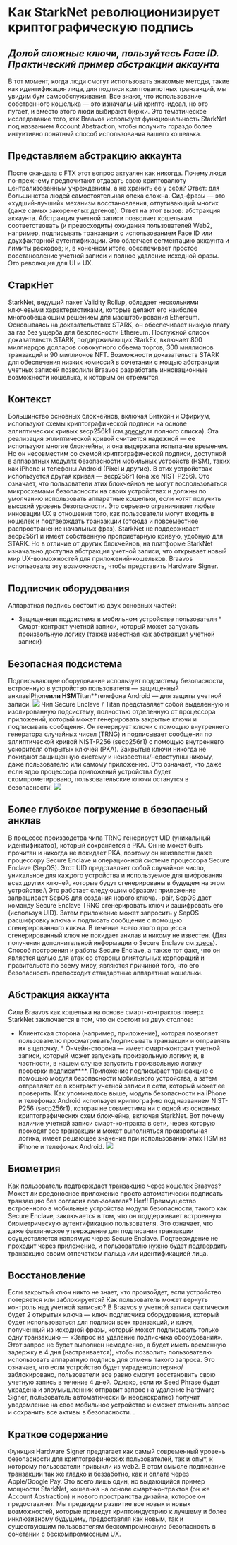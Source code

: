 # Как StarkNet революционизирует криптографическую подпись
## *Долой сложные ключи, пользуйтесь Face ID. Практический пример абстракции аккаунта*
В тот момент, когда люди смогут использовать знакомые методы, такие как идентификация лица, для подписи криптовалютных транзакций, мы увидим бум самообслуживания. Все знают, что использование собственного кошелька — это изначальный крипто-идеал, но это пугает, и вместо этого люди выбирают биржи. Это тематическое исследование того, как Braavos использует функциональность StarkNet под названием Account Abstraction, чтобы получить гораздо более интуитивно понятный способ использования вашего кошелька.
## Представляем абстракцию аккаунта
После скандала с FTX этот вопрос актуален как никогда. Почему люди по-прежнему предпочитают отдавать свою криптовалюту централизованным учреждениям, а не хранить ее у себя? Ответ: для большинства людей самостоятельная опека сложна. Сид-фразы — это «худший-лучший» механизм восстановления, отпугивающий многих (даже самых закоренелых дегенов). Ответ на этот вызов: абстракция аккаунта. Абстракция учетной записи позволяет кошелькам соответствовать (и превосходить) ожидания пользователей Web2, например, подписывать транзакции с использованием Face ID или двухфакторной аутентификации. Это облегчает сегментацию аккаунта и лимиты расходов; и, в конечном итоге, обеспечивает простое восстановление учетной записи и полное удаление исходной фразы. Это революция для UI и UX.
## СтаркНет
StarkNet, ведущий пакет Validity Rollup, обладает несколькими ключевыми характеристиками, которые делают его наиболее многообещающим решением для масштабирования Ethereum. Основываясь на доказательствах STARK, он обеспечивает низкую плату за газ без ущерба для безопасности Ethereum. Послужной список доказательств STARK, поддерживающих StarkEx, включает 800 миллиардов долларов совокупного объема торгов, 300 миллионов транзакций и 90 миллионов NFT. Возможности доказательств STARK для обеспечения низких комиссий в сочетании с мощью абстракции учетных записей позволили Braavos разработать инновационные возможности кошелька, к которым он стремится.
## Контекст
Большинство основных блокчейнов, включая Биткойн и Эфириум, используют схемы криптографической подписи на основе эллиптических кривых secp256k1 (см.[здесь](http://ethanfast.com/top-crypto.html)для полного списка). Эта реализация эллиптической кривой считается надежной — ее используют многие блокчейны, и она выдержала испытание временем. Но он несовместим со схемой криптографической подписи, доступной в аппаратных модулях безопасности мобильных устройств (HSM), таких как iPhone и телефоны Android (Pixel и другие). В этих устройствах используется другая кривая — secp256r1 (она же NIST-P256). Это означает, что пользователи этих блокчейнов не могут воспользоваться микросхемами безопасности на своих устройствах и должны по умолчанию использовать аппаратные кошельки, если хотят получить высокий уровень безопасности. Это серьезно ограничивает любые инновации UX в отношении того, как пользователи могут входить в кошелек и подтверждать транзакции (отсюда и повсеместное распространение начальных фраз). StarkNet не поддерживает secp256r1 и имеет собственную проприетарную кривую, удобную для STARK. Но в отличие от других блокчейнов, на платформе StarkNet изначально доступна абстракция учетной записи, что открывает новый мир UX-возможностей для приложений-кошельков. Braavos использовала эту возможность, чтобы представить Hardware Signer.
## Подписчик оборудования
Аппаратная подпись состоит из двух основных частей:
* Защищенная подсистема в мобильном устройстве пользователя * Смарт-контракт учетной записи, который может запускать произвольную логику (также известная как абстракция учетной записи)
## Безопасная подсистема
Подписывающее оборудование использует подсистему безопасности, встроенную в устройство пользователя — защищенный анклав</strong>iPhone**или HSM**Titan**телефона Android — для защиты учетной записи. ![](https://miro.medium.com/max/1400/0*EPm8q10ykvFGnvcv) Чип Secure Enclave / Titan представляет собой выделенную и изолированную подсистему, полностью отделенную от процессора приложений, который может генерировать закрытые ключи и подписывать сообщения. Он генерирует ключи с помощью внутреннего генератора случайных чисел (TRNG) и подписывает сообщения по эллиптической кривой NIST-P256 (secp256r1) с помощью внутреннего ускорителя открытых ключей (PKA). Закрытые ключи никогда не покидают защищенную систему и неизвестны/недоступны никому, даже пользователю или самому приложению. Это означает, что даже если ядро процессора приложений устройства будет скомпрометировано, пользовательские ключи останутся в безопасности! ![](https://miro.medium.com/max/1400/0*yHJ--fK8keNdTci8)</p>
## Более глубокое погружение в безопасный анклав
В процессе производства чипа TRNG генерирует UID (уникальный идентификатор), который сохраняется в PKA. Он не может быть прочитан и никогда не покидает PKA, поэтому он неизвестен даже процессору Secure Enclave и операционной системе процессора Secure Enclave (SepOS). Этот UID представляет собой случайное число, уникальное для каждого устройства и используемое для шифрования всех других ключей, которые будут сгенерированы в будущем на этом устройстве.\ Это работает следующим образом: приложение запрашивает SepOS для создания нового ключа. -pair, SepOS даст команду Secure Enclave TRNG сгенерировать ключ и зашифровать его (используя UID). Затем приложение может запросить у SepOS расшифровку ключа и подписать сообщение с помощью сгенерированного ключа. В течение всего этого процесса сгенерированный ключ не покидает анклав и никому не известен. (Для получения дополнительной информации о Secure Enclave см.[здесь](https://support.apple.com/en-il/guide/security/sec59b0b31ff/web)). Способ построения и работы Secure Enclave, а также тот факт, что он является целью для атак со стороны влиятельных корпораций и правительств по всему миру, являются причиной того, что его безопасность превосходит стандартные аппаратные кошельки.
## Абстракция аккаунта
Сила Braavos как кошелька на основе смарт-контрактов поверх StarkNet заключается в том, что он состоит из двух столпов:
* Клиентская сторона (например, приложение), которая позволяет пользователю просматривать/подписывать транзакции и отправлять их в цепочку. * Ончейн-сторона — имеет смарт-контракт учетной записи, который может запускать произвольную логику; и, в частности, в нашем случае запустить произвольную логику проверки подписи****. Приложение подписывает транзакцию с помощью модуля безопасности мобильного устройства, а затем отправляет ее в контракт учетной записи в сети, который может ее проверить. Как упоминалось выше, модуль безопасности на iPhone и телефонах Android использует криптографию под названием NIST-P256 (secp256r1), которая не совместима ни с одной из основных криптографических схем блокчейна, включая StarkNet. Вот почему наличие учетной записи смарт-контракта в сети, через которую проходят все транзакции и может выполняться произвольная логика, имеет решающее значение при использовании этих HSM на iPhone и телефонах Android. ![](https://miro.medium.com/max/1400/0*1gItqYMJgmpu_fXc)
## Биометрия
Как пользователь подтверждает транзакцию через кошелек Braavos? Может ли вредоносное приложение просто автоматически подписать транзакцию без согласия пользователя? Нет!! Преимущество встроенного в мобильные устройства модуля безопасности, такого как Secure Enclave, заключается в том, что он поддерживает встроенную биометрическую аутентификацию пользователя. Это означает, что даже фактическое утверждение для подписания транзакции осуществляется напрямую через Secure Enclave. Подтверждение не проходит через приложение, и пользователю нужно будет подтвердить транзакцию своим отпечатком пальца или идентификацией лица.
## Восстановление
Если закрытый ключ никто не знает, что произойдет, если устройство потеряется или заблокируется? Как пользователь может вернуть контроль над учетной записью? В Braavos у учетной записи фактически будет 2 открытых ключа — ключ подписчика оборудования, который будет использоваться для подписи всех транзакций, и ключ, полученный из исходной фразы, который может подписывать только одну транзакцию — «Запрос на удаление подписчика оборудования». Этот запрос не будет выполнен немедленно, а будет иметь временную задержку в 4 дня (настраивается), чтобы позволить пользователю использовать аппаратную подпись для отмены такого запроса. Это означает, что если устройство будет украдено/потеряно/заблокировано, пользователи все равно смогут восстановить свою учетную запись в течение 4 дней. Однако, если их Seed Phrase будет украдена и злоумышленник отправит запрос на удаление Hardware Signer, пользователь автоматически (и неоднократно) получит уведомление на свое мобильное устройство и сможет отменить запрос и сохранить все активы в безопасности. .
## Краткое содержание
Функция Hardware Signer предлагает как самый современный уровень безопасности для криптографических пользователей, так и опыт, к которому пользователи привыкли из web2. В этом смысле подписание транзакции так же гладко и беззаботно, как и оплата через Apple/Google Pay. Это всего лишь один, но выдающийся пример мощности StarkNet, кошелька на основе смарт-контрактов (он же Account Abstraction) и нового пространства дизайна, которое он предоставляет. Мы предвидим развитие все новых и новых возможностей, которые приведут криптоиндустрию к лучшему и более инклюзивному будущему, предоставляя как новым, так и существующим пользователям бескомпромиссную безопасность в сочетании с бескомпромиссным UX.